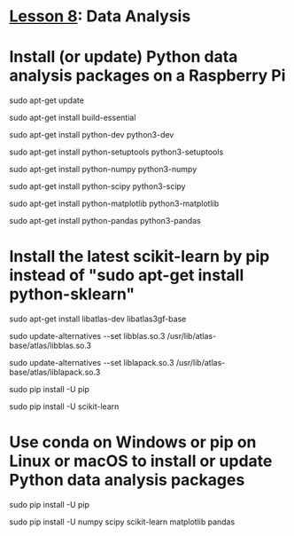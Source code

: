 # <a href="https://goo.gl/ibFiqR">Lesson 8</a>: Data Analysis

# Install (or update) Python data analysis packages on a Raspberry Pi

sudo apt-get update

sudo apt-get install build-essential

sudo apt-get install python-dev python3-dev

sudo apt-get install python-setuptools python3-setuptools

sudo apt-get install python-numpy python3-numpy

sudo apt-get install python-scipy python3-scipy

sudo apt-get install python-matplotlib python3-matplotlib

sudo apt-get install python-pandas python3-pandas

# Install the latest scikit-learn by pip instead of "sudo apt-get install python-sklearn"

sudo apt-get install libatlas-dev libatlas3gf-base

sudo update-alternatives --set libblas.so.3 /usr/lib/atlas-base/atlas/libblas.so.3

sudo update-alternatives --set liblapack.so.3 /usr/lib/atlas-base/atlas/liblapack.so.3

sudo pip install -U pip

sudo pip install -U scikit-learn

# Use conda on Windows or pip on Linux or macOS to install or update Python data analysis packages

sudo pip install -U pip 

sudo pip install -U numpy scipy scikit-learn matplotlib pandas
